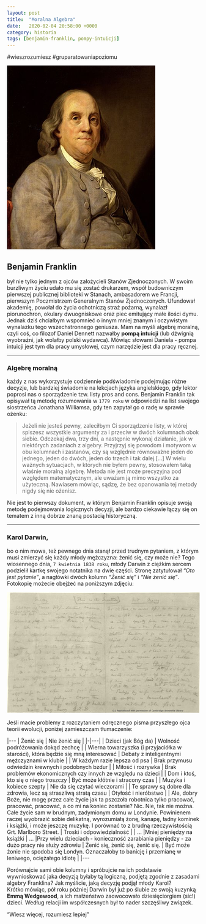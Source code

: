 ```yaml
---
layout: post
title:  "Moralna Algebra"
date:   2020-02-04 20:58:00 +0000
category: historia
tags: [benjamin-franklin, pompy-intuicji]
---
```


#wieszrozumiesz
#gruparatowaniapoziomu

![Benjamin Franklin][1]

## Benjamin Franklin  
był nie tylko jednym z ojców założycieli Stanów Zjednoczonych. W swoim burzliwym życiu udało mu się zostać drukarzem, współ budowniczym pierwszej publicznej biblioteki w Stanach, ambasadorem we Francji, pierwszym Poczmistrzem Generalnym Stanów Zjednoczonych. Ufundował akademię, powołał do życia ochotniczą straż pożarną, wynalazł piorunochron, okulary dwuogniskowe oraz piec emitujący małe ilości dymu.  
Jednak dziś chciałbym wspomnieć o innym mniej znanym i oczywistym wynalazku tego wszechstronnego geniusza. Mam na myśli algebrę moralną, czyli coś, co filozof Daniel Dennett nazwałby **pompą intuicji** (lub dźwignią wyobraźni, jak wolałby polski wydawca). Mówiąc słowami Daniela - pompa intuicji jest tym dla pracy umysłowej, czym narzędzie jest dla pracy ręcznej.    

* * *  

### Algebrę moralną 
każdy z nas wykorzystuje codziennie podświadomie  podejmując różne decyzje, lub bardziej świadomie na lekcjach języka angielskiego, gdy lektor poprosi nas o sporządzenie tzw. listy pros and cons. Benjamin Franklin tak opisywał tą metodę rozumowania w `1779 roku` w odpowiedzi na list swojego siostrzeńca Jonathana Williamsa, gdy ten zapytał go o radę w sprawie ożenku:  

>Jeżeli nie jesteś pewny, zaleciłbym Ci sporządzenie listy, w której spiszesz wszystkie argumenty za i przeciw w dwóch kolumnach obok siebie. Odczekaj dwa, trzy dni, a następnie wykonaj działanie, jak w niektórych zadaniach z algebry. Przyjrzyj się powodom i motywom w obu kolumnach i zastanów, czy są względnie równoważne jeden do jednego, jeden do dwóch, jeden do trzech i tak dalej.[...] W wielu ważnych sytuacjach, w których nie byłem pewny, stosowałem taką właśnie moralną algebrę. Metoda nie jest może precyzyjna pod względem matematycznym, ale uważam ją mimo wszystko za użyteczną. Nawiasem mówiąc, sądzę, że bez opanowania tej metody nigdy się nie ożenisz. 

Nie jest to pierwszy dokument, w którym Benjamin Franklin opisuje swoją metodę podejmowania logicznych decyzji, ale bardzo ciekawie łączy się on tematem z inną dobrze znaną postacią historyczną.  
* *  *
### Karol Darwin, 
bo o nim mowa, też pewnego dnia stanął przed trudnym pytaniem, z którym musi zmierzyć się każdy młody mężczyzna: żenić się, czy może nie? Tego wiosennego dnia, `7 kwietnia 1838 roku`, młody Darwin z ciężkim sercem podzielił kartkę swojego notatnika na dwie części. Stronę zatytułował *“Oto jest pytanie”*, a nagłówki dwóch kolumn *“Żenić się”* i *“Nie żenić się”*. Fotokopię możecie obejżeć na poniższym zdjęciu:  

![Karol Darwin][2]

Jeśli macie problemy z rozczytaniem odręcznego pisma przyszłego ojca teorii ewolucji, poniżej zamieszczam tłumaczenie:

|---
| Żenić się | Nie żenić się |
|-|---|
| Dzieci (jak Bóg da) | Wolność podróżowania dokąd zechcę |
| Wierna towarzyszka (i przyjaciółka w starości), która będzie się mną interesować | Debaty z inteligentnymi mężczyznami w klubie |
| W każdym razie lepsza od psa | Brak przymusu odwiedzin krewnych i podobnych bzdur |
| Miłość i rozrywka | Brak problemów ekonomicznych czy innych ze względu na dzieci |
| Dom i ktoś, kto się o niego troszczy | Być może kłótnie i stracony czas |
| Muzyka i kobiece szepty | Nie da się czytać wieczorami |
| Te sprawy są dobre dla zdrowia, lecz są straszliwą stratą czasu | Otyłość i nieróbstwo |
| Ale, dobry Boże, nie mogę przez całe życie jak ta pszczoła robotnica tylko pracować, pracować, pracować, a co mi na koniec zostanie? Nic. Nie, tak nie można. Całe życie sam w brudnym, zadymionym domu w Londynie. Powinienem raczej wyobrazić sobie delikatną, wyrozumiałą żonę, kanapę, ładny kominek i książki, i może jeszczę muzykę. I porównać to z brudną rzeczywistością Grt. Marlboro Street. | Troski i odpowiedzialność |
| ... |Mniej pieniędzy na książki
| ... |Przy wielu dzieciach - konieczność zarabiania pieniędzy - za dużo pracy nie służy zdrowiu
| Żenić się, żenić się, żenić się. | Być może żonie nie spodoba się Londyn. Oznaczałoby to banicję i przemianę w leniwego, ociężałego idiotę |
|---  
  
  
Porównajcie sami obie kolumny i spróbujcie na ich podstawie wywnioskować jaka decyzją byłaby tą logiczną, podjętą zgodnie z zasadami algebry Franklina? Jak myślicie, jaką decyzję podjął młody Karol?  
Krótko mówiąc, pół roku później Darwin był już po ślubie ze swoją kuzynką **Emmą Wedgewood**, a ich małżeństwo zaowocowało dziesięciorgiem (sic!) dzieci. Według relacji im współczesnych był to nader szczęśliwy związek.  
  
  
“Wiesz więcej, rozumiesz lepiej”

[1]: https://github.com/siedlmi/siedlmi.github.io/raw/master/_images/388px-BenFranklinDuplessis.jpg  "Benjamin Franklin"
[2]: https://github.com/siedlmi/siedlmi.github.io/raw/master/_images/moral_algebra.jpg 
